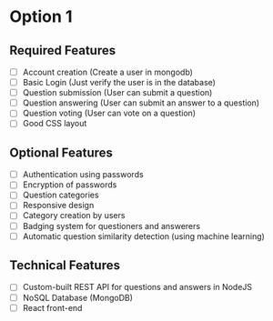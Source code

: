 # Option 1

## Required Features

- [ ] Account creation (Create a user in mongodb)
- [ ] Basic Login (Just verify the user is in the database)
- [ ] Question submission (User can submit a question)
- [ ] Question answering  (User can submit an answer to a question)
- [ ] Question voting (User can vote on a question)
- [ ] Good CSS layout

## Optional Features

- [ ] Authentication using passwords
- [ ] Encryption of passwords
- [ ] Question categories
- [ ] Responsive design
- [ ] Category creation by users
- [ ] Badging system for questioners and answerers
- [ ] Automatic question similarity detection (using machine learning)

## Technical Features

- [ ] Custom-built REST API for questions and answers in NodeJS
- [ ] NoSQL Database (MongoDB)
- [ ] React front-end
